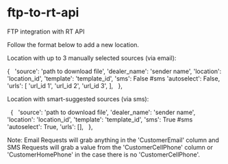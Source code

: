 # ftp-to-rt-api
FTP integration with RT API

Follow the format below to add a new location.


Location with up to 3 manually selected sources (via email):

 {   
    'source': 'path to download file',
    'dealer_name': 'sender name',
    'location': 'location_id',
    'template': 'template_id',
    'sms': False #sms
    'autoselect': False,
    'urls': [
        'url_id 1',
        'url_id 2',
        'url_id 3',
    ],
    },
    
Location with smart-suggested sources (via sms):

    {   
    'source': 'path to download file',
    'dealer_name': 'sender name',
    'location': 'location_id',
    'template': 'template_id',
    'sms': True #sms
    'autoselect': True,
    'urls': [],
    },

Note: Email Requests will grab anything in the 'CustomerEmail' column and SMS Requests will grab a value from the 'CustomerCellPhone' column or 'CustomerHomePhone' in the case there is no 'CustomerCellPhone'.
